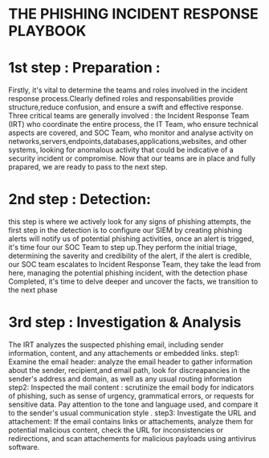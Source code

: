 # THE PHISHING INCIDENT RESPONSE PLAYBOOK 
# 1st step : Preparation : 
Firstly, it's vital to determine the teams and roles involved in the incident response process.Clearly defined roles and responsabilities provide structure,reduce confusion, and ensure a swift and effective response.
Three critical teams are generally involved : the Incident Response Team (IRT) who coordinate the entire process, the IT Team, who ensure technical aspects are covered, and SOC Team, who monitor and analyse activity on networks,servers,endpoints,databases,applications,websites, and other systems, looking for anomalous activity that could be indicative of a security incident or compromise.
Now that our teams are in place and fully prapared, we are ready to pass to the next step.
# 2nd step : Detection:
this step is where we actively look for any signs of phishing attempts, the first step in the detection is to configure our SIEM by creating phishing alerts will notify us of potential phishing activities, once an alert is trigged, it's time four our SOC Team to step up.They perform the initial triage, determining the saverity and credibility of the alert, if the alert is credible, our SOC team escalates to Incident Response Team, they take the lead from here, managing the potential phishing incident, with the detection phase Completed, it's time to delve deeper and uncover the facts, we transition to the next phase 
# 3rd step : Investigation & Analysis 
The IRT analyzes the suspected phishing email, including sender information, content, and any attachements or embedded links.
step1: Examine the email header: analyze the email header to gather information about the sender, recipient,and email path, look for discreapancies in the sender's address and domain, as well as any usual routing information
step2: Inspected the mail content : scrutinize the email body for indicators of phishing, such as sense of urgency, grammatical errors, or requests for sensitive data. Pay attention to the tone and language used, and compare it to the sender's usual communication style .
step3: Investigate the URL and attachement: If the email contains links or attachements, analyze them for potential malicious content, check the URL for inconsistencies or redirections, and scan attachements for malicious payloads using antivirus software.

